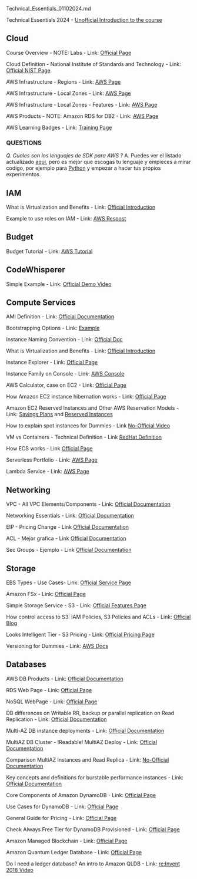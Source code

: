 Technical_Essentials_01102024.md

Technical Essentials 2024 - [Unofficial Introduction to the course](./00-Personal_Taughts_26032024.pdf)

## Cloud

Course Overview - NOTE: Labs - Link: [Official Page](https://d1.awsstatic.com/training-and-certification/classroom-training/aws-technical-essentials.pdf)

Cloud Definition - National Institute of Standards and Technology - Link: [Official NIST Page](https://ccsp.alukos.com/standards/nist-sp-800-145/)

AWS Infrastructure - Regions - Link: [AWS Page](https://aws.amazon.com/about-aws/global-infrastructure/regions_az/)

AWS Infrastructure - Local Zones - Link: [AWS Page](https://aws.amazon.com/about-aws/global-infrastructure/localzones/locations/?nc=sn&loc=3)

AWS Infrastructure - Local Zones - Features - Link: [AWS Page](https://aws.amazon.com/about-aws/global-infrastructure/localzones/features/?nc=sn&loc=2)

AWS Products - NOTE: Amazon RDS for DB2 - Link: [AWS Page](https://aws.amazon.com/products/?aws-products-all.sort-by=item.additionalFields.productNameLowercase&aws-products-all.sort-order=asc&awsf.re%3AInvent=event-year%23aws-reinvent-2023&awsf.Free%20Tier%20Type=*all&awsf.tech-category=*all)

AWS Learning Badges - Link: [Training Page](https://aws.amazon.com/training/badges/)

### QUESTIONS

*Q. Cuales son los lenguajes de SDK para AWS ?*
A. Puedes ver el listado actualizado [aqui](https://aws.amazon.com/developer/tools/), pero es mejor que escogas tu lenguaje y empieces a mirar codigo, por ejemplo para [Python](https://boto3.amazonaws.com/v1/documentation/api/latest/guide/ec2-example-managing-instances.html) y empezar a hacer tus propios experimentos.

## IAM

What is Virtualization and Benefits - Link: [Official Introduction](https://aws.amazon.com/iam/features/mfa)

Example to use roles on IAM - Link: [AWS Respost](https://repost.aws/knowledge-center/iam-assume-role-cli)

## Budget

Budget Tutorial - Link: [AWS Tutorial](https://www.youtube.com/watch?v=O0sofGVT7uw)

## CodeWhisperer

Simple Example - Link: [Official Demo Video](https://youtu.be/j8BoVmHKFlI?t=40)

## Compute Services

AMI Definition - Link: [Official Documentation](https://docs.aws.amazon.com/AWSEC2/latest/UserGuide/AMIs.html)

Bootstrapping Options - Link: [Example](https://s3.amazonaws.com/cloudformation-examples/BoostrappingApplicationsWithAWSCloudFormation.pdf)

Instance Naming Convention - Link: [Official Doc](https://docs.aws.amazon.com/ec2/latest/instancetypes/instance-type-names.html)

What is Virtualization and Benefits - Link: [Official Introduction](https://aws.amazon.com/what-is/virtualization/)

Instance Explorer - Link: [Official Page](https://aws.amazon.com/ec2/instance-explorer/)

Instance Family on Console - Link: [AWS Console](https://us-east-1.console.aws.amazon.com/ec2/home?region=us-east-1#InstanceTypes:)

AWS Calculator, case on EC2 - Link: [Official Page](https://calculator.aws/#/addService/ec2-enhancement)

How Amazon EC2 instance hibernation works - Link: [Official Page](https://docs.aws.amazon.com/AWSEC2/latest/UserGuide/instance-hibernate-overview.html)

Amazon EC2 Reserved Instances and Other AWS Reservation Models - Link: [Savings Plans](https://docs.aws.amazon.com/whitepapers/latest/cost-optimization-reservation-models/savings-plans.html) and [Reserved Instances](https://docs.aws.amazon.com/whitepapers/latest/cost-optimization-reservation-models/introduction.html)

How to explain spot instances for Dummies - Link [No-Official Video](https://youtu.be/mgWZls55ATs?t=17)

VM vs Containers - Technical Definition - Link [RedHat Definition](https://www.redhat.com/en/topics/containers/whats-a-linux-container#:~:text=Containers%20share%20the%20same%20operating,systems%20run%20x86%20Windows%20containers.)

How ECS works - Link [Official Page](https://docs.aws.amazon.com/AmazonECS/latest/developerguide/Welcome.html)

Serverless Portfolio - Link: [AWS Page](https://aws.amazon.com/serverless/)

Lambda Service - Link: [AWS Page](https://aws.amazon.com/lambda/)

## Networking

VPC - All VPC Elements/Components - Link: [Official Documentation](https://docs.aws.amazon.com/vpc/latest/userguide/what-is-amazon-vpc.html)

Networking Essentials - Link: [Official Documentation](https://aws.amazon.com/getting-started/aws-networking-essentials/)

EIP - Pricing Change - Link [Official Documentation](https://aws.amazon.com/blogs/aws/new-aws-public-ipv4-address-charge-public-ip-insights/)

ACL - Mejor grafica - Link [Official Documentation](https://docs.aws.amazon.com/vpc/latest/userguide/vpc-network-acls.html)

Sec Groups - Ejemplo - Link [Official Documentation](https://docs.aws.amazon.com/vpc/latest/userguide/security-group-rules.html)

## Storage

EBS Types - Use Cases- Link: [Official Service Page](https://docs.aws.amazon.com/ebs/latest/userguide/ebs-volume-types.html)

Amazon FSx - Link: [Official Page](https://aws.amazon.com/fsx/)

Simple Storage Service - S3 - Link: [Official Features Page](https://aws.amazon.com/s3/features/)

How control access to S3: IAM Policies, S3 Policies and ACLs - Link: [Official Blog](https://aws.amazon.com/blogs/security/iam-policies-and-bucket-policies-and-acls-oh-my-controlling-access-to-s3-resources/)

Looks Intelligent Tier - S3 Pricing - Link: [Official Pricing Page](https://aws.amazon.com/s3/pricing/)

Versioning for Dummies - Link: [AWS Docs](https://docs.aws.amazon.com/AmazonS3/latest/userguide/Versioning.html)

## Databases

AWS DB Products - Link: [Official Documentation](https://aws.amazon.com/products/databases/)

RDS Web Page - Link: [Official Page](https://aws.amazon.com/relational-database/)

NoSQL WebPage - Link: [Official Page](https://aws.amazon.com/nosql/)

DB differences on Writable RR, backup or parallel replication on Read Replication - Link: [Official Documentation](https://docs.aws.amazon.com/AmazonRDS/latest/UserGuide/USER_ReadRepl.html#USER_ReadRepl.Overview.Differences)

Multi-AZ DB instance deployments - Link: [Official Documentation](https://docs.aws.amazon.com/AmazonRDS/latest/UserGuide/Concepts.MultiAZSingleStandby.html)

MultiAZ DB Cluster - !Readable! MultiAZ Deploy - Link: [Official Documentation](https://docs.aws.amazon.com/AmazonRDS/latest/UserGuide/multi-az-db-clusters-concepts.html)

Comparison MultiAZ Instances and Read Replica - Link: [No-Official Documentation](https://jayendrapatil.com/aws-rds-replication-multi-az-read-replica/)

Key concepts and definitions for burstable performance instances - Link: [Official Documentation](https://docs.aws.amazon.com/AWSEC2/latest/UserGuide/burstable-credits-baseline-concepts.html)

Core Components of Amazon DynamoDB - Link: [Official Page](https://docs.aws.amazon.com/amazondynamodb/latest/developerguide/HowItWorks.CoreComponents.html)

Use Cases for DynamoDB - Link: [Official Page](https://aws.amazon.com/blogs/database/amazon-dynamodb-gaming-use-cases-and-design-patterns/)

General Guide for Pricing  - Link: [Official Page](https://aws.amazon.com/dynamodb/pricing/)

Check Always Free Tier for DynamoDB Provisioned - Link: [Official Page](https://aws.amazon.com/free/?all-free-tier.sort-by=item.additionalFields.SortRank&all-free-tier.sort-order=asc&awsf.Free%20Tier%20Types=tier%23always-free&awsf.Free%20Tier%20Categories=categories%23databases)

Amazon Managed Blockchain - Link: [Official Page](https://aws.amazon.com/managed-blockchain/)

Amazon Quantum Ledger Database - Link: [Official Page](https://aws.amazon.com/qldb/)

Do I need a ledger database? An intro to Amazon QLDB - Link: [re:Invent 2018 Video](https://youtu.be/7G9epn3BfqE)
